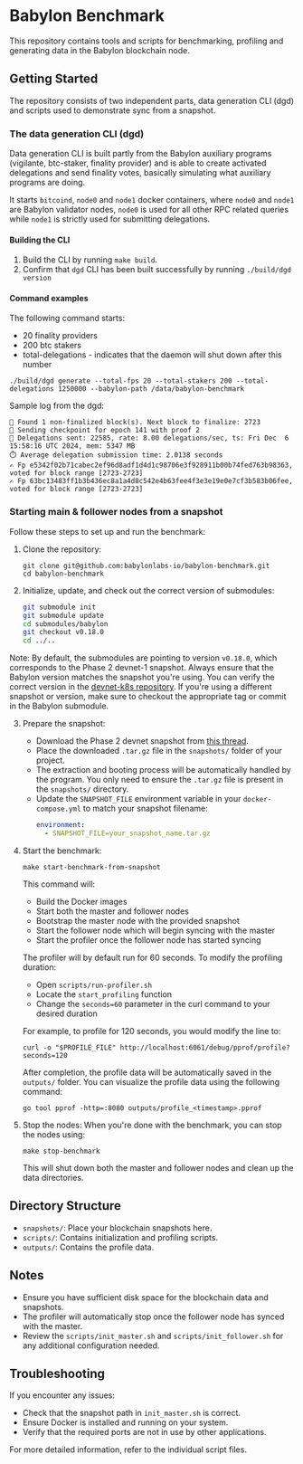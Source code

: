 # Babylon Benchmark

This repository contains tools and scripts for benchmarking, profiling and generating data in the Babylon blockchain node.

## Getting Started

The repository consists of two independent parts, data generation CLI (dgd) and scripts used to demonstrate sync from a 
snapshot.

### The data generation CLI (dgd)

Data generation CLI is built partly from the Babylon auxiliary programs (vigilante, btc-staker, finality provider) and 
is able to create activated delegations and send finality votes, basically simulating what auxiliary programs are doing.

It starts `bitcoind`, `node0` and `node1` docker containers, where `node0` and `node1` are Babylon validator nodes, 
`node0` is used for all other RPC related queries while `node1` is strictly used for submitting delegations.

#### Building the CLI

1. Build the CLI by running `make build`.
2. Confirm that `dgd` CLI has been built successfully by running `./build/dgd version`

#### Command examples 

The following command starts:
- 20 finality providers
- 200 btc stakers
- total-delegations - indicates that the daemon will shut down after this number

```shell
./build/dgd generate --total-fps 20 --total-stakers 200 --total-delegations 1250000 --babylon-path /data/babylon-benchmark
```

Sample log from the dgd:
```
🔎 Found 1 non-finalized block(s). Next block to finalize: 2723
📌 Sending checkpoint for epoch 141 with proof 2
📄 Delegations sent: 22585, rate: 8.00 delegations/sec, ts: Fri Dec  6 15:58:16 UTC 2024, mem: 5347 MB
⏱️ Average delegation submission time: 2.0138 seconds
✍️ Fp e5342f02b71cabec2ef96d8adf1d4d1c98706e3f928911b00b74fed763b98363, voted for block range [2723-2723]
✍️ Fp 63bc13483ff1b3b436ec8a1a4d8c542e4b63fee4f3e3e19e0e7cf3b583b06fee, voted for block range [2723-2723]
```

### Starting main & follower nodes from a snapshot

Follow these steps to set up and run the benchmark:

1. Clone the repository:
   ```shell
   git clone git@github.com:babylonlabs-io/babylon-benchmark.git
   cd babylon-benchmark
   ```

2. Initialize, update, and check out the correct version of submodules:
   ```bash
   git submodule init
   git submodule update
   cd submodules/babylon
   git checkout v0.18.0
   cd ../..
   ```
   
Note: By default, the submodules are pointing to version `v0.18.0`, which corresponds to the Phase 2 devnet-1 snapshot. 
Always ensure that the Babylon version matches the snapshot you're using. You can verify the correct version in the [devnet-k8s repository](https://github.com/babylonlabs-io/devnet-k8s/blob/3cb993b2bac9ed9b88a4e92f09c0e4d1d65cad08/flux/services/phase-2/network/rpcs/helmrelease.yaml#L25). 
If you're using a different snapshot or version, make sure to checkout the appropriate tag or commit in the Babylon submodule.

3. Prepare the snapshot:
   - Download the Phase 2 devnet snapshot from [this thread](https://babylonlabsworkspace.slack.com/archives/G07DYV8MA1M/p1728476907088119?thread_ts=1728461084.441899&cid=G07DYV8MA1M).
   - Place the downloaded `.tar.gz` file in the `snapshots/` folder of your project.
   - The extraction and booting process will be automatically handled by the program. You only need to ensure the `.tar.gz` file is present in the `snapshots/` directory.
   - Update the `SNAPSHOT_FILE` environment variable in your `docker-compose.yml` to match your snapshot filename:
     ```yaml
     environment:
       - SNAPSHOT_FILE=your_snapshot_name.tar.gz
     ```

4. Start the benchmark:
   ```
   make start-benchmark-from-snapshot
   ```

   This command will:
   - Build the Docker images
   - Start both the master and follower nodes
   - Bootstrap the master node with the provided snapshot
   - Start the follower node which will begin syncing with the master
   - Start the profiler once the follower node has started syncing

   The profiler will by default run for 60 seconds. To modify the profiling duration:
   - Open `scripts/run-profiler.sh`
   - Locate the `start_profiling` function
   - Change the `seconds=60` parameter in the curl command to your desired duration

   For example, to profile for 120 seconds, you would modify the line to:
   ```
   curl -o "$PROFILE_FILE" http://localhost:6061/debug/pprof/profile?seconds=120
   ```

   After completion, the profile data will be automatically saved in the `outputs/` folder. You can visualize the profile data using the following command:
    ```
    go tool pprof -http=:8080 outputs/profile_<timestamp>.pprof
    ```

5. Stop the nodes:
   When you're done with the benchmark, you can stop the nodes using:
   ```
   make stop-benchmark
   ```
   This will shut down both the master and follower nodes and clean up the data directories.

## Directory Structure

- `snapshots/`: Place your blockchain snapshots here.
- `scripts/`: Contains initialization and profiling scripts.
- `outputs/`: Contains the profile data.

## Notes

- Ensure you have sufficient disk space for the blockchain data and snapshots.
- The profiler will automatically stop once the follower node has synced with the master.
- Review the `scripts/init_master.sh` and `scripts/init_follower.sh` for any additional configuration needed.

## Troubleshooting

If you encounter any issues:
- Check that the snapshot path in `init_master.sh` is correct.
- Ensure Docker is installed and running on your system.
- Verify that the required ports are not in use by other applications.

For more detailed information, refer to the individual script files.